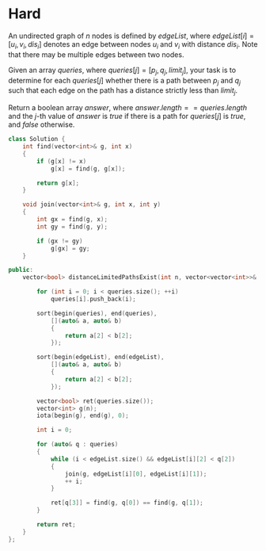 # Hard

An undirected graph of $n$ nodes is defined by $edgeList$, where $edgeList[i] = [u_i, v_i, dis_i]$ denotes an edge between nodes $u_i$ and $v_i$ with distance $dis_i$. Note that there may be multiple edges between two nodes.

Given an array $queries$, where $queries[j] = [p_j, q_j, limit_j]$, your task is to determine for each $queries[j]$ whether there is a path between $p_j$ and $q_j$ such that each edge on the path has a distance strictly less than $limit_j$.

Return a boolean array $answer$, where $answer.length == queries.length$ and the $j$-th value of $answer$ is $true$ if there is a path for $queries[j]$ is $true$, and $false$ otherwise.

```cpp
class Solution {
    int find(vector<int>& g, int x)
    {
        if (g[x] != x)
            g[x] = find(g, g[x]);

        return g[x];
    }

    void join(vector<int>& g, int x, int y)
    {
        int gx = find(g, x);
        int gy = find(g, y);

        if (gx != gy)
            g[gx] = gy;
    }

public:
    vector<bool> distanceLimitedPathsExist(int n, vector<vector<int>>& edgeList, vector<vector<int>>& queries) {

        for (int i = 0; i < queries.size(); ++i)
            queries[i].push_back(i);

        sort(begin(queries), end(queries), 
            [](auto& a, auto& b)
            {
                return a[2] < b[2];
            });

        sort(begin(edgeList), end(edgeList), 
            [](auto& a, auto& b)
            {
                return a[2] < b[2];
            });

        vector<bool> ret(queries.size());
        vector<int> g(n);
        iota(begin(g), end(g), 0);

        int i = 0;

        for (auto& q : queries)
        {
            while (i < edgeList.size() && edgeList[i][2] < q[2])
            {
                join(g, edgeList[i][0], edgeList[i][1]);
                ++ i;
            }

            ret[q[3]] = find(g, q[0]) == find(g, q[1]);
        }

        return ret;
    }
};
```

